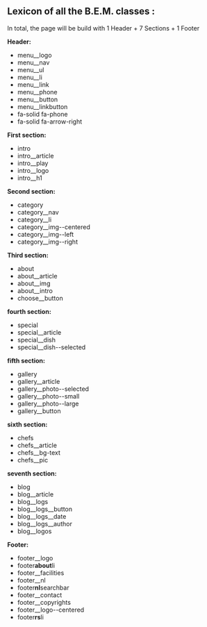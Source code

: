 ## Lexicon of all the B.E.M. classes :

In total, the page will be build with 1 Header + 7 Sections + 1 Footer

**Header:**

- menu__logo
- menu__nav
- menu__ul
- menu__li
- menu__link
- menu__phone
- menu__button
- menu__linkbutton
- fa-solid fa-phone
- fa-solid fa-arrow-right

**First section:**

- intro
- intro\__article
- intro\_\_play
- intro\_\_logo
- intro\_\_h1

**Second section:**

- category
- category\_\_nav
- category\_\_li
- category\_\_img--centered
- category\_\_img--left
- category\_\_img--right

**Third section:**

- about
- about\_\_article
- about\_\_img
- about\_\_intro
- choose\_\_button

**fourth section:**

- special
- special\_\_article
- special\_\_dish
- special\_\_dish--selected

**fifth section:**

- gallery
- gallery\_\_article
- gallery\_\_photo--selected
- gallery\_\_photo--small
- gallery\_\_photo--large
- gallery\_\_button

**sixth section:**

- chefs
- chefs__article
- chefs__bg-text
- chefs__pic

**seventh section:**

- blog
- blog__article
- blog__logs
- blog__logs__button
- blog__logs__date
- blog__logs__author
- blog__logos

**Footer:**

- footer\_\_logo
- footer**about**li
- footer\_\_facilities
- footer\_\_nl
- footer**nl**searchbar
- footer\_\_contact
- footer\_\_copyrights
- footer\_\_logo--centered
- footer**rs**li
